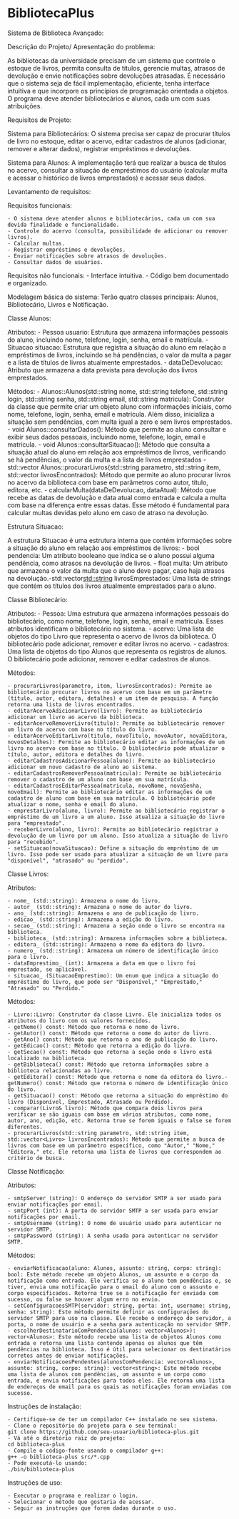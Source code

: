 # BibliotecaPlus
Sistema de Biblioteca Avançado: 

Descrição do Projeto/ Apresentação do problema:  

As bibliotecas da universidade precisam de um sistema que controle o estoque de livros, permita consulta de títulos, gerencie multas, atrasos de devolução e envie notificações sobre devoluções atrasadas. É necessário que o sistema seja de fácil implementação, eficiente, tenha interface intuitiva e que incorpore os princípios de programação orientada a objetos. O programa deve atender bibliotecários e alunos, cada um com suas atribuições.

Requisitos de Projeto: 

Sistema para Bibliotecários: 
    O sistema precisa ser capaz de procurar títulos de livro no estoque, editar o acervo, editar cadastros de alunos (adicionar, remover e alterar dados), registrar empréstimos e devoluções. 

Sistema para Alunos: 
    A implementação terá que realizar a busca de títulos no acervo, consultar a situação de empréstimos do usuário (calcular multa e acessar o histórico de livros emprestados) e acessar seus dados. 

Levantamento de requisitos: 

Requisitos funcionais: 

    - O sistema deve atender alunos e bibliotecários, cada um com sua devida finalidade e funcionalidade. 
    - Controle do acervo (consulta, possibilidade de adicionar ou remover livros). 
    - Calcular multas. 
    - Registrar empréstimos e devoluções. 
    - Enviar notificações sobre atrasos de devoluções. 
    - Consultar dados de usuários. 

Requisitos não funcionais: 
    - Interface intuitiva. 
    - Código bem documentado e organizado. 

Modelagem básica do sistema: 
    Terão quatro classes principais: Alunos, Bibliotecário, Livros e Notificação. 

Classe Alunos: 

Atributos: 
    - Pessoa usuario: Estrutura que armazena informações pessoais do aluno, incluindo nome, telefone, login, senha, email e matrícula.
    - Situacao situacao: Estrutura que registra a situação do aluno em relação a empréstimos de livros, incluindo se há pendências, o valor da multa a pagar e a lista de títulos de livros atualmente emprestados.
    - dataDeDevolucao: Atributo que armazena a data prevista para devolução dos livros emprestados.

Métodos: 
    - Alunos::Alunos(std::string nome, std::string telefone, std::string login, std::string senha, std::string email, std::string matricula): Construtor da classe que permite criar um objeto aluno com informações iniciais, como nome, telefone, login, senha, email e matrícula. Além disso, inicializa a situação sem pendências, com multa igual a zero e sem livros emprestados.
    - void Alunos::consultarDados(): Método que permite ao aluno consultar e exibir seus dados pessoais, incluindo nome, telefone, login, email e matrícula.
    - void Alunos::consultarSituacao(): Método que consulta a situação atual do aluno em relação aos empréstimos de livros, verificando se há pendências, o valor da multa e a lista de livros emprestados
    - std::vector<Livro> Alunos::procurarLivros(std::string parametro, std::string item, std::vector<Livro> livrosEncontrados): Método que permite ao aluno procurar livros no acervo da biblioteca com base em parâmetros como autor, título, editora, etc.
    - calcularMulta(dataDeDevolucao, dataAtual): Método que recebe as datas de devolução e data atual como entrada e calcula a multa com base na diferença entre essas datas. Esse método é fundamental para calcular multas devidas pelo aluno em caso de atraso na devolução. 

Estrutura Situacao:

A estrutura Situacao é uma estrutura interna que contém informações sobre a situação do aluno em relação aos empréstimos de livros:
    - bool pendencia: Um atributo booleano que indica se o aluno possui alguma pendência, como atrasos na devolução de livros.
    - float multa: Um atributo que armazena o valor da multa que o aluno deve pagar, caso haja atrasos na devolução.-std::vector<std::string> livrosEmprestados: Uma lista de strings que contém os títulos dos livros atualmente emprestados para o aluno.

Classe Bibliotecário: 

Atributos: 
    - Pessoa: Uma estrutura que armazena informações pessoais do bibliotecário, como nome, telefone, login, senha, email e matrícula. Esses atributos identificam o bibliotecário no sistema.
    - acervo: Uma lista de objetos do tipo Livro que representa o acervo de livros da biblioteca. O bibliotecário pode adicionar, remover e editar livros no acervo.
    - cadastros: Uma lista de objetos do tipo Alunos que representa os registros de alunos. O bibliotecário pode adicionar, remover e editar cadastros de alunos.

Métodos: 

    - procurarLivros(parametro, item, livrosEncontrados): Permite ao bibliotecário procurar livros no acervo com base em um parâmetro (título, autor, editora, detalhes) e um item de pesquisa. A função retorna uma lista de livros encontrados.
    - editarAcervoAdicionarLivro(livro): Permite ao bibliotecário adicionar um livro ao acervo da biblioteca.
    - editarAcervoRemoverLivro(titulo): Permite ao bibliotecário remover um livro do acervo com base no título do livro.
    - editarAcervoEditarLivro(titulo, novoTitulo, novoAutor, novaEditora, novosDetalhes): Permite ao bibliotecário editar as informações de um livro no acervo com base no título. O bibliotecário pode atualizar o título, autor, editora e detalhes do livro.
    - editarCadastrosAdicionarPessoa(aluno): Permite ao bibliotecário adicionar um novo cadastro de aluno ao sistema.
    - editarCadastrosRemoverPessoa(matricula): Permite ao bibliotecário remover o cadastro de um aluno com base em sua matrícula.
    - editarCadastrosEditarPessoa(matricula, novoNome, novaSenha, novoEmail): Permite ao bibliotecário editar as informações de um cadastro de aluno com base em sua matrícula. O bibliotecário pode atualizar o nome, senha e email do aluno.
    - emprestarLivro(aluno, livro): Permite ao bibliotecário registrar o empréstimo de um livro a um aluno. Isso atualiza a situação do livro para "emprestado".
    - receberLivro(aluno, livro): Permite ao bibliotecário registrar a devolução de um livro por um aluno. Isso atualiza a situação do livro para "recebido".
    - setSituacao(novaSituacao): Define a situação do empréstimo de um livro. Isso pode ser usado para atualizar a situação de um livro para "disponível", "atrasado" ou "perdido".

Classe Livros:

Atributos:

    - nome_ (std::string): Armazena o nome do livro.
    - autor_ (std::string): Armazena o nome do autor do livro.
    - ano_ (std::string): Armazena o ano de publicação do livro.
    - edicao_ (std::string): Armazena a edição do livro.
    - secao_ (std::string): Armazena a seção onde o livro se encontra na biblioteca.
    - biblioteca_ (std::string): Armazena informações sobre a biblioteca.
    - editora_ (std::string): Armazena o nome da editora do livro.
    - numero_ (std::string): Armazena um número de identificação único para o livro.
    - dataEmprestimo_ (int): Armazena a data em que o livro foi emprestado, se aplicável.
    - situacao_ (SituacaoEmprestimo): Um enum que indica a situação do empréstimo do livro, que pode ser "Disponível," "Emprestado," "Atrasado" ou "Perdido."

Métodos:

    - Livro::Livro: Construtor da classe Livro. Ele inicializa todos os atributos do livro com os valores fornecidos.
    - getNome() const: Método que retorna o nome do livro.
    - getAutor() const: Método que retorna o nome do autor do livro.
    - getAno() const: Método que retorna o ano de publicação do livro.
    - getEdicao() const: Método que retorna a edição do livro.
    - getSecao() const: Método que retorna a seção onde o livro está localizado na biblioteca.
    - getBiblioteca() const: Método que retorna informações sobre a biblioteca relacionadas ao livro.
    - getEditora() const: Método que retorna o nome da editora do livro.- getNumero() const: Método que retorna o número de identificação único do livro.
    - getSituacao() const: Método que retorna a situação do empréstimo do livro (Disponível, Emprestado, Atrasado ou Perdido).
    - comparar(Livro& livro): Método que compara dois livros para verificar se são iguais com base em vários atributos, como nome, autor, ano, edição, etc. Retorna true se forem iguais e false se forem diferentes.
    - procurarLivros(std::string parametro, std::string item, std::vector<Livro> livrosEncontrados): Método que permite a busca de livros com base em um parâmetro específico, como "Autor," "Nome," "Editora," etc. Ele retorna uma lista de livros que correspondem ao critério de busca.

Classe Notificação:

Atributos:

    - smtpServer (string): O endereço do servidor SMTP a ser usado para enviar notificações por email.
    - smtpPort (int): A porta do servidor SMTP a ser usada para enviar notificações por email.
    - smtpUsername (string): O nome de usuário usado para autenticar no servidor SMTP.
    - smtpPassword (string): A senha usada para autenticar no servidor SMTP.

Métodos:

    - enviarNotificacao(aluno: Alunos, assunto: string, corpo: string): bool: Este método recebe um objeto Alunos, um assunto e o corpo da notificação como entrada. Ele verifica se o aluno tem pendências e, se tiver, envia uma notificação para o email do aluno com o assunto e corpo especificados. Retorna true se a notificação for enviada com sucesso, ou false se houver algum erro no envio.
    - setConfiguracoesSMTP(servidor: string, porta: int, username: string, senha: string): Este método permite definir as configurações do servidor SMTP para uso na classe. Ele recebe o endereço do servidor, a porta, o nome de usuário e a senha para autenticação no servidor SMTP.
    - escolherDestinatarioComPendencia(alunos: vector<Alunos>): vector<Alunos>: Este método recebe uma lista de objetos Alunos como entrada e retorna uma lista contendo apenas os alunos que têm pendências na biblioteca. Isso é útil para selecionar os destinatários corretos antes de enviar notificações.
    - enviarNotificacoesPendentes(alunosComPendencia: vector<Alunos>, assunto: string, corpo: string): vector<string>: Este método recebe uma lista de alunos com pendências, um assunto e um corpo como entrada, e envia notificações para todos eles. Ele retorna uma lista de endereços de email para os quais as notificações foram enviadas com sucesso.

Instruções de instalação:

    - Certifique-se de ter um compilador C++ instalado no seu sistema. 
    - Clone o repositório do projeto para o seu terminal:
    git clone https://github.com/seu-usuario/biblioteca-plus.git
    - Vá até o diretório raiz do projeto:
    cd biblioteca-plus
    - Compile o código-fonte usando o compilador g++:
    g++ -o biblioteca-plus src/*.cpp
    - Pode executá-lo usando:
    ./bin/biblioteca-plus

Instruções de uso:

    - Executar o programa e realizar o login.
    - Selecionar o método que gostaria de acessar.
    - Seguir as instruções que forem dadas durante o uso.
